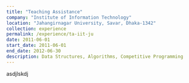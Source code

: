 ```yaml
---
title: "Teaching Assistance"
company: "Institute of Information Technology"
location: "Jahangirnagar University, Savar, Dhaka-1342"
collection: experience
permalink: /experience/ta-iit-ju
date: 2011-06-01
start_date: 2011-06-01
end_date: 2012-06-30
description: Data Structures, Algorithms, Competitive Programming
---
```

asdjlskdj